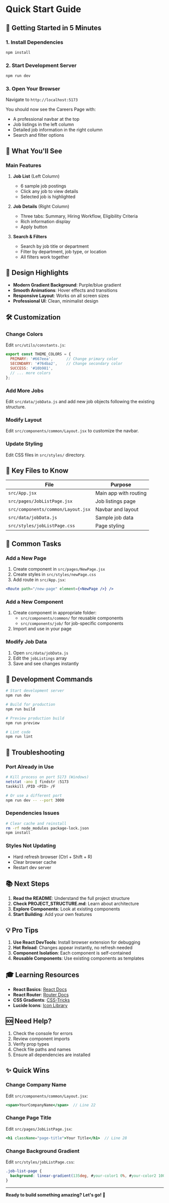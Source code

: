 # Quick Start Guide

## 🚀 Getting Started in 5 Minutes

### 1. Install Dependencies
```bash
npm install
```

### 2. Start Development Server
```bash
npm run dev
```

### 3. Open Your Browser
Navigate to `http://localhost:5173`

You should now see the Careers Page with:
- A professional navbar at the top
- Job listings in the left column
- Detailed job information in the right column
- Search and filter options

## 📱 What You'll See

### Main Features
1. **Job List** (Left Column)
   - 6 sample job postings
   - Click any job to view details
   - Selected job is highlighted

2. **Job Details** (Right Column)
   - Three tabs: Summary, Hiring Workflow, Eligibility Criteria
   - Rich information display
   - Apply button

3. **Search & Filters**
   - Search by job title or department
   - Filter by department, job type, or location
   - All filters work together

## 🎨 Design Highlights

- **Modern Gradient Background**: Purple/blue gradient
- **Smooth Animations**: Hover effects and transitions
- **Responsive Layout**: Works on all screen sizes
- **Professional UI**: Clean, minimalist design

## 🛠️ Customization

### Change Colors
Edit `src/utils/constants.js`:
```javascript
export const THEME_COLORS = {
  PRIMARY: '#667eea',      // Change primary color
  SECONDARY: '#764ba2',    // Change secondary color
  SUCCESS: '#10b981',
  // ... more colors
};
```

### Add More Jobs
Edit `src/data/jobData.js` and add new job objects following the existing structure.

### Modify Layout
Edit `src/components/common/Layout.jsx` to customize the navbar.

### Update Styling
Edit CSS files in `src/styles/` directory.

## 📁 Key Files to Know

| File | Purpose |
|------|---------|
| `src/App.jsx` | Main app with routing |
| `src/pages/JobListPage.jsx` | Job listings page |
| `src/components/common/Layout.jsx` | Navbar and layout |
| `src/data/jobData.js` | Sample job data |
| `src/styles/jobListPage.css` | Page styling |

## 🎯 Common Tasks

### Add a New Page
1. Create component in `src/pages/NewPage.jsx`
2. Create styles in `src/styles/newPage.css`
3. Add route in `src/App.jsx`:
```jsx
<Route path="/new-page" element={<NewPage />} />
```

### Add a New Component
1. Create component in appropriate folder:
   - `src/components/common/` for reusable components
   - `src/components/job/` for job-specific components
2. Import and use in your page

### Modify Job Data
1. Open `src/data/jobData.js`
2. Edit the `jobListings` array
3. Save and see changes instantly

## 🔧 Development Commands

```bash
# Start development server
npm run dev

# Build for production
npm run build

# Preview production build
npm run preview

# Lint code
npm run lint
```

## 🐛 Troubleshooting

### Port Already in Use
```bash
# Kill process on port 5173 (Windows)
netstat -ano | findstr :5173
taskkill /PID <PID> /F

# Or use a different port
npm run dev -- --port 3000
```

### Dependencies Issues
```bash
# Clear cache and reinstall
rm -rf node_modules package-lock.json
npm install
```

### Styles Not Updating
- Hard refresh browser (Ctrl + Shift + R)
- Clear browser cache
- Restart dev server

## 📚 Next Steps

1. **Read the README**: Understand the full project structure
2. **Check PROJECT_STRUCTURE.md**: Learn about architecture
3. **Explore Components**: Look at existing components
4. **Start Building**: Add your own features

## 💡 Pro Tips

1. **Use React DevTools**: Install browser extension for debugging
2. **Hot Reload**: Changes appear instantly, no refresh needed
3. **Component Isolation**: Each component is self-contained
4. **Reusable Components**: Use existing components as templates

## 🎓 Learning Resources

- **React Basics**: [React Docs](https://react.dev/learn)
- **React Router**: [Router Docs](https://reactrouter.com)
- **CSS Gradients**: [CSS-Tricks](https://css-tricks.com/css3-gradients/)
- **Lucide Icons**: [Icon Library](https://lucide.dev)

## 🆘 Need Help?

1. Check the console for errors
2. Review component imports
3. Verify prop types
4. Check file paths and names
5. Ensure all dependencies are installed

## ✨ Quick Wins

### Change Company Name
Edit `src/components/common/Layout.jsx`:
```jsx
<span>YourCompanyName</span>  // Line 22
```

### Change Page Title
Edit `src/pages/JobListPage.jsx`:
```jsx
<h1 className="page-title">Your Title</h1>  // Line 28
```

### Change Background Gradient
Edit `src/styles/jobListPage.css`:
```css
.job-list-page {
  background: linear-gradient(135deg, #your-color1 0%, #your-color2 100%);
}
```

---

**Ready to build something amazing? Let's go! 🚀**

